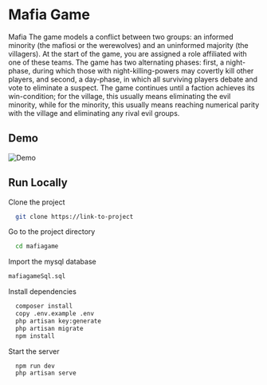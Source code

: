 # Mafia Game

Mafia The game models a conflict between two groups: an informed minority (the mafiosi or the werewolves) and an uninformed majority (the villagers). At the start of the game, you are assigned a role affiliated with one of these teams. The game has two alternating phases: first, a night-phase, during which those with night-killing-powers may covertly kill other players, and second, a day-phase, in which all surviving players debate and vote to eliminate a suspect. The game continues until a faction achieves its win-condition; for the village, this usually means eliminating the evil minority, while for the minority, this usually means reaching numerical parity with the village and eliminating any rival evil groups.


## Demo


![Demo](https://i.imgur.com/RIVC4B7.gif)

## Run Locally

Clone the project

```bash
  git clone https://link-to-project
```

Go to the project directory

```bash
  cd mafiagame
```
Import the mysql database
```bash
mafiagameSql.sql
```

Install dependencies

```bash
  composer install
  copy .env.example .env
  php artisan key:generate
  php artisan migrate
  npm install
```

Start the server

```bash
  npm run dev
  php artisan serve
```